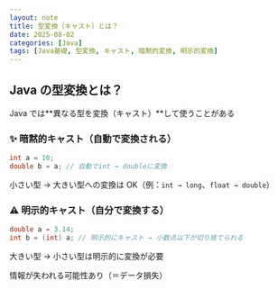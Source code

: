 ```yaml
---
layout: note
title: 型変換（キャスト）とは？
date: 2025-08-02
categories: [Java]
tags: [Java基礎, 型変換, キャスト, 暗黙的変換, 明示的変換]
---
```


## Java の型変換とは？

Java では**異なる型を変換（キャスト）**して使うことがある

### ✨ 暗黙的キャスト（自動で変換される）

```java
int a = 10;
double b = a; // 自動でint → doubleに変換
```

小さい型 → 大きい型への変換は OK（例：`int → long`、`float → double`）

### ⚠️ 明示的キャスト（自分で変換する）

```java
double a = 3.14;
int b = (int) a; // 明示的にキャスト → 小数点以下が切り捨てられる
```

大きい型 → 小さい型は明示的に変換が必要

情報が失われる可能性あり（＝データ損失）
